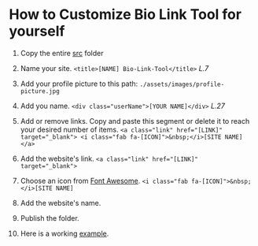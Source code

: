 # How to Customize **Bio Link Tool** for yourself

1. Copy the entire [src](https://github.com/VShabadi/bio-link-tool/tree/main/src) folder
2. Name your site.
`<title>[NAME] Bio-Link-Tool</title>` *L.7*
3. Add your profile picture to this path:
`./assets/images/profile-picture.jpg`
4. Add you name.
`<div class="userName">[YOUR NAME]</div>` *L.27*
5. Add or remove links.
Copy and paste this segment or delete it to reach your desired number of items.
 `<a class="link" href="[LINK]" target="_blank">
    <i class="fab fa-[ICON]">&nbsp;</i>[SITE NAME]
</a>`

6. Add the website's link.
`<a class="link" href="[LINK]" target="_blank">`

7. Choose an icon from [Font Awesome](https://fontawesome.com/v4.7/icons/).
`<i class="fab fa-[ICON]">&nbsp;</i>[SITE NAME]`

8. Add the website's name.
9. Publish the folder.
10. Here is a working [example](https://github.com/VShabadi/bio-link-tool/blob/main/index.html).
